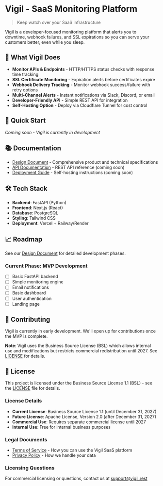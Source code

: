 # Vigil - SaaS Monitoring Platform

> Keep watch over your SaaS infrastructure

Vigil is a developer-focused monitoring platform that alerts you to downtime, webhook failures, and SSL expirations so you can serve your customers better, even while you sleep.

## 🎯 What Vigil Does

- **Monitor APIs & Endpoints** - HTTP/HTTPS status checks with response time tracking
- **SSL Certificate Monitoring** - Expiration alerts before certificates expire
- **Webhook Delivery Tracking** - Monitor webhook success/failure with retry options
- **Multi-Channel Alerts** - Instant notifications via Slack, Discord, or email
- **Developer-Friendly API** - Simple REST API for integration
- **Self-Hosting Option** - Deploy via Cloudflare Tunnel for cost control

## 🚀 Quick Start

*Coming soon - Vigil is currently in development*

## 📚 Documentation

- [Design Document](./DESIGN_DOCUMENT.md) - Comprehensive product and technical specifications
- [API Documentation](./docs/api.md) - REST API reference (coming soon)
- [Deployment Guide](./docs/deployment.md) - Self-hosting instructions (coming soon)

## 🛠️ Tech Stack

- **Backend**: FastAPI (Python)
- **Frontend**: Next.js (React)
- **Database**: PostgreSQL
- **Styling**: Tailwind CSS
- **Deployment**: Vercel + Railway/Render

## 📈 Roadmap

See our [Design Document](./DESIGN_DOCUMENT.md#implementation-roadmap) for detailed development phases.

### Current Phase: MVP Development
- [ ] Basic FastAPI backend
- [ ] Simple monitoring engine
- [ ] Email notifications
- [ ] Basic dashboard
- [ ] User authentication
- [ ] Landing page

## 🤝 Contributing

Vigil is currently in early development. We'll open up for contributions once the MVP is complete.

**Note**: Vigil uses the Business Source License (BSL) which allows internal use and modifications but restricts commercial redistribution until 2027. See [LICENSE](LICENSE) for details.

## 📄 License

This project is licensed under the Business Source License 1.1 (BSL) - see the [LICENSE](LICENSE) file for details.

### License Details

- **Current License**: Business Source License 1.1 (until December 31, 2027)
- **Future License**: Apache License, Version 2.0 (after December 31, 2027)
- **Commercial Use**: Requires separate commercial license until 2027
- **Internal Use**: Free for internal business purposes

### Legal Documents

- [Terms of Service](TERMS.md) - How you can use the Vigil SaaS platform
- [Privacy Policy](PRIVACY.md) - How we handle your data

### Licensing Questions

For commercial licensing or questions, contact us at support@vigil.rest
